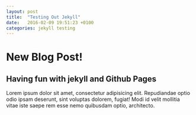 ```yaml
---
layout: post
title:  "Testing Out Jekyll"
date:   2016-02-09 19:51:23 +0100
categories: jekyll testing
---
```


# New Blog Post!

## Having fun with jekyll and Github Pages

Lorem ipsum dolor sit amet, consectetur adipisicing elit. Repudiandae optio odio ipsam deserunt, sint voluptas dolorem, fugiat! Modi id velit mollitia vitae iste saepe rem esse nemo quibusdam optio, architecto.